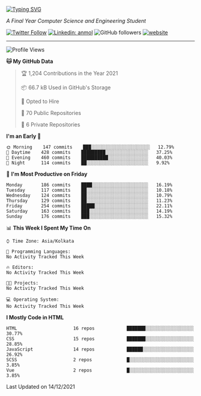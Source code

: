 [![Typing SVG](https://readme-typing-svg.herokuapp.com?lines=HI%2C+I'm+Tonal;I'm+a+MEVN+Stack+Developer)](https://git.io/typing-svg)

<p><em>A Final Year Computer Science and Engineering Student</em></p>

[![Twitter Follow](https://img.shields.io/twitter/follow/tonalmathew?style=flat)](https://twitter.com/intent/follow?screen_name=tonalmathew)
[![Linkedin: anmol](https://img.shields.io/badge/tonal-mathew?style=flat-square&logo=Linkedin&logoColor=white&link=https://www.linkedin.com/in/tonal-mathew/)](https://www.linkedin.com/in/tonal-mathew/)
![GitHub followers](https://img.shields.io/github/followers/tonalmathew?label=Follow&style=social)
[![website](https://img.shields.io/badge/Website-46a2f1.svg?&style=flat-square&logo=Google-Chrome&logoColor=white&link=http://tonalmathew.github.io/)](http://tonalmathew.github.io/)

---
<!--START_SECTION:waka-->
![Profile Views](http://img.shields.io/badge/Profile%20Views-0-blue)

**🐱 My GitHub Data** 

> 🏆 1,204 Contributions in the Year 2021
 > 
> 📦 66.7 kB Used in GitHub's Storage 
 > 
> 💼 Opted to Hire
 > 
> 📜 70 Public Repositories 
 > 
> 🔑 6 Private Repositories  
 > 
**I'm an Early 🐤** 

```text
🌞 Morning    147 commits    ███░░░░░░░░░░░░░░░░░░░░░░   12.79% 
🌆 Daytime    428 commits    █████████░░░░░░░░░░░░░░░░   37.25% 
🌃 Evening    460 commits    ██████████░░░░░░░░░░░░░░░   40.03% 
🌙 Night      114 commits    ██░░░░░░░░░░░░░░░░░░░░░░░   9.92%

```
📅 **I'm Most Productive on Friday** 

```text
Monday       186 commits    ████░░░░░░░░░░░░░░░░░░░░░   16.19% 
Tuesday      117 commits    ██░░░░░░░░░░░░░░░░░░░░░░░   10.18% 
Wednesday    124 commits    ██░░░░░░░░░░░░░░░░░░░░░░░   10.79% 
Thursday     129 commits    ██░░░░░░░░░░░░░░░░░░░░░░░   11.23% 
Friday       254 commits    █████░░░░░░░░░░░░░░░░░░░░   22.11% 
Saturday     163 commits    ███░░░░░░░░░░░░░░░░░░░░░░   14.19% 
Sunday       176 commits    ███░░░░░░░░░░░░░░░░░░░░░░   15.32%

```


📊 **This Week I Spent My Time On** 

```text
⌚︎ Time Zone: Asia/Kolkata

💬 Programming Languages: 
No Activity Tracked This Week

🔥 Editors: 
No Activity Tracked This Week

🐱‍💻 Projects: 
No Activity Tracked This Week

💻 Operating System: 
No Activity Tracked This Week

```

**I Mostly Code in HTML** 

```text
HTML                     16 repos            ███████░░░░░░░░░░░░░░░░░░   30.77% 
CSS                      15 repos            ███████░░░░░░░░░░░░░░░░░░   28.85% 
JavaScript               14 repos            ██████░░░░░░░░░░░░░░░░░░░   26.92% 
SCSS                     2 repos             █░░░░░░░░░░░░░░░░░░░░░░░░   3.85% 
Vue                      2 repos             █░░░░░░░░░░░░░░░░░░░░░░░░   3.85%

```



 Last Updated on 14/12/2021
<!--END_SECTION:waka-->
